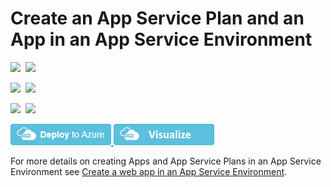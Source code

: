 # Create an App Service Plan and an App in an App Service Environment

<IMG SRC="https://azurequickstartsservice.blob.core.windows.net/badges/201-web-app-asp-app-on-ase-create/PublicLastTestDate.svg" />&nbsp;
<IMG SRC="https://azurequickstartsservice.blob.core.windows.net/badges/201-web-app-asp-app-on-ase-create/PublicDeployment.svg" />&nbsp;

<IMG SRC="https://azurequickstartsservice.blob.core.windows.net/badges/201-web-app-asp-app-on-ase-create/FairfaxLastTestDate.svg" />&nbsp;
<IMG SRC="https://azurequickstartsservice.blob.core.windows.net/badges/201-web-app-asp-app-on-ase-create/FairfaxDeployment.svg" />&nbsp;

<IMG SRC="https://azurequickstartsservice.blob.core.windows.net/badges/201-web-app-asp-app-on-ase-create/BestPracticeResult.svg" />&nbsp;
<IMG SRC="https://azurequickstartsservice.blob.core.windows.net/badges/201-web-app-asp-app-on-ase-create/CredScanResult.svg" />&nbsp;

<a href="https://portal.azure.com/#create/Microsoft.Template/uri/https%3A%2F%2Fraw.githubusercontent.com%2Fazure%2Fazure-quickstart-templates%2Fmaster%2F201-web-app-asp-app-on-ase-create%2Fazuredeploy.json" target="_blank">
    <img src="https://raw.githubusercontent.com/Azure/azure-quickstart-templates/master/1-CONTRIBUTION-GUIDE/images/deploytoazure.png"/>
</a>
<a href="http://armviz.io/#/?load=https%3A%2F%2Fraw.githubusercontent.com%2FAzure%2Fazure-quickstart-templates%2Fmaster%2F201-web-app-asp-app-on-ase-create%2Fazuredeploy.json" target="_blank">
    <img src="https://raw.githubusercontent.com/Azure/azure-quickstart-templates/master/1-CONTRIBUTION-GUIDE/images/visualizebutton.png"/>
</a>

For more details on creating Apps and App Service Plans in an App Service Environment see [Create a web app in an App Service Environment](https://azure.microsoft.com/documentation/articles/app-service-web-how-to-create-a-web-app-in-an-ase/).

